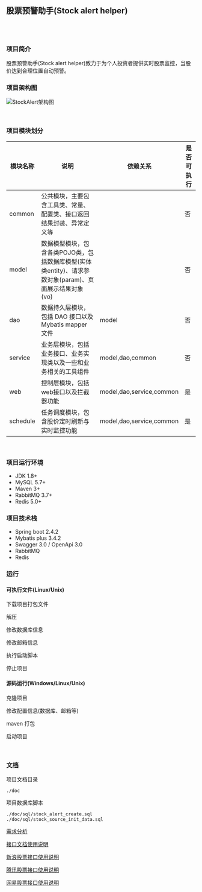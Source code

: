 ## 股票预警助手(Stock alert helper)  


​    
​    
### 项目简介  

股票预警助手(Stock alert helper)致力于为个人投资者提供实时股票监控，当股价达到合理位置自动预警。  

### 项目架构图  

![StockAlert架构图](https://cdn.jsdelivr.net/gh/Flying9001/images/pic/20210707112248.jpg)

​     

### 项目模块划分  

| 模块名称 | 说明                                                         | 依赖关系                 | 是否可执行 |
| -------- | ------------------------------------------------------------ | ------------------------ | ---------- |
| common   | 公共模块，主要包含工具类、常量、配置类、接口返回结果封装、异常定义等 |                          | 否         |
| model    | 数据模型模块，包含各类POJO类，包括数据库模型(实体类entity)、请求参数对象(param)、页面展示结果对象(vo) |                          | 否         |
| dao      | 数据持久层模块，包括 DAO 接口以及 Mybatis mapper 文件        | model                    | 否         |
| service  | 业务层模块，包括业务接口、业务实现类以及一些和业务相关的工具组件 | model,dao,common         | 否         |
| web      | 控制层模块，包括web接口以及拦截器功能                        | model,dao,service,common | 是         |
| schedule | 任务调度模块，包含股价定时刷新与实时监控功能                 | model,dao,service,common | 是         |

​    

### 项目运行环境  

- JDK 1.8+  
- MySQL 5.7+  
- Maven 3+  
- RabbitMQ 3.7+  
- Redis 5.0+  



### 项目技术栈  

- Spring boot 2.4.2  
- Mybatis plus 3.4.2  
- Swagger 3.0 / OpenApi 3.0  
- RabbitMQ  
- Redis  



### 运行  

#### 可执行文件(Linux/Unix)  

下载项目打包文件  

解压  

修改数据库信息  

修改邮箱信息  

执行启动脚本  

停止项目  



#### 源码运行(Windows/Linux/Unix)  

克隆项目  

修改配置信息(数据库、邮箱等)  

maven 打包  

启动项目  

​    

### 文档  

项目文档目录  

```
./doc
```

项目数据库脚本  

```
./doc/sql/stock_alert_create.sql
./doc/sql/stock_source_init_data.sql
```

[需求分析](./doc/requirement_analysis.md)  

[接口文档使用说明](./doc/api_docs.md "./doc/api_docs.md")  

[新浪股票接口使用说明](./doc/stock_api_sina.md "./doc/stock_api_sina.md")  

[腾讯股票接口使用说明](./doc/stock_api_tencent.md "./doc/stock_api_tencent.md")  

[网易股票接口使用说明](./doc/stock_api_netease.md "./doc/stock_api_netease.md")  







